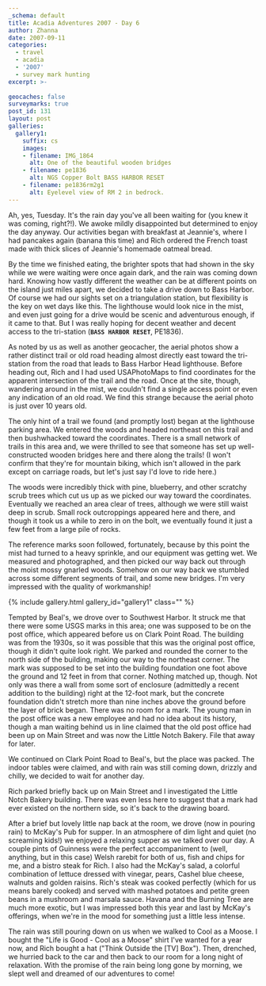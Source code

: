 ```yaml
---
_schema: default
title: Acadia Adventures 2007 - Day 6
author: Zhanna
date: 2007-09-11
categories:
  - travel
  - acadia
  - '2007'
  - survey mark hunting
excerpt: >- 
  
geocaches: false
surveymarks: true
post_id: 131
layout: post
galleries:
  gallery1:
    suffix: cs
    images:
    - filename: IMG_1864
      alt: One of the beautiful wooden bridges
    - filename: pe1836
      alt: NGS Copper Bolt BASS HARBOR RESET
    - filename: pe1836rm2g1
      alt: Eyelevel view of RM 2 in bedrock.
---
```


Ah, yes, Tuesday.  It's the rain day you've all been waiting for (you knew it was coming, right?!).  We awoke mildly disappointed but determined to enjoy the day anyway.  Our activities began with breakfast at Jeannie's, where I had pancakes again (banana this time) and Rich ordered the French toast made with thick slices of Jeannie's homemade oatmeal bread.  

By the time we finished eating, the brighter spots that had shown in the sky while we were waiting were once again dark, and the rain was coming down hard.  Knowing how vastly different the weather can be at different points on the island just miles apart, we decided to take a drive down to Bass Harbor.  Of course we had our sights set on a triangulation station, but flexibility is the key on wet days like this.  The lighthouse would look nice in the mist, and even just going for a drive would be scenic and adventurous enough, if it came to that.  But I was really hoping for decent weather and decent access to the tri-station (**`BASS HARBOR RESET`**, PE1836).

As noted by us as well as another geocacher, the aerial photos show a rather distinct trail or old road heading almost directly east toward the tri-station from the road that leads to Bass Harbor Head lighthouse.  Before heading out, Rich and I had used USAPhotoMaps to find coordinates for the apparent intersection of the trail and the road.  Once at the site, though, wandering around in the mist, we couldn't find a single access point or even any indication of an old road.  We find this strange because the aerial photo is just over 10 years old.  

The only hint of a trail we found (and promptly lost) began at the lighthouse parking area.  We entered the woods and headed northeast on this trail and then bushwhacked toward the coordinates.  There is a small network of trails in this area and, we were thrilled to see that someone has set up well-constructed wooden bridges here and there along the trails!  (I won't confirm that they're for mountain biking, which isn't allowed in the park except on carriage roads, but let's just say I'd love to ride here.)    

The woods were incredibly thick with pine, blueberry, and other scratchy scrub trees which cut us up as we picked our way toward the coordinates.  Eventually we reached an area clear of trees, although we were still waist deep in scrub.  Small rock outcroppings appeared here and there, and though it took us a while to zero in on the bolt, we eventually found it just a few feet from a large pile of rocks.  

The reference marks soon followed, fortunately, because by this point the mist had turned to a heavy sprinkle, and our equipment was getting wet.  We measured and photographed, and then picked our way back out through the moist mossy gnarled woods.  Somehow on our way back we stumbled across some different segments of trail, and some new bridges.  I'm very impressed with the quality of workmanship!

{% include gallery.html gallery_id="gallery1" class="" %}

Tempted by Beal's, we drove over to Southwest Harbor.  It struck me that there were some USGS marks in this area; one was supposed to be on the post office, which appeared before us on Clark Point Road.  The building was from the 1930s, so it was possible that this was the original post office, though it didn't quite look right.  We parked and rounded the corner to the north side of the building, making our way to the northeast corner.  The mark was supposed to be set into the building foundation one foot above the ground and 12 feet in from that corner.  Nothing matched up, though.  Not only was there a wall from some sort of enclosure (admittedly a recent addition to the building) right at the 12-foot mark, but the concrete foundation didn't stretch more than nine inches above the ground before the layer of brick began.  There was no room for a mark.  The young man in the post office was a new employee and had no idea about its history, though a man waiting behind us in line claimed that the old post office had been up on Main Street and was now the Little Notch Bakery.  File that away for later.

We continued on Clark Point Road to Beal's, but the place was packed.  The indoor tables were claimed, and with rain was still coming down, drizzly and chilly, we decided to wait for another day.  

Rich parked briefly back up on Main Street and I investigated the Little Notch Bakery building.  There was even less here to suggest that a mark had ever existed on the northern side, so it's back to the drawing board.

After a brief but lovely little nap back at the room, we drove (now in pouring rain) to McKay's Pub for supper.  In an atmosphere of dim light and quiet (no screaming kids!) we enjoyed a relaxing supper as we talked over our day.  A couple pints of Guinness were the perfect accompaniment to (well, anything, but in this case) Welsh rarebit for both of us, fish and chips for me, and a bistro steak for Rich.  I also had the McKay's salad, a colorful combination of lettuce dressed with vinegar, pears, Cashel blue cheese, walnuts and golden raisins.  Rich's steak was cooked perfectly (which for us means barely cooked) and served with mashed potatoes and petite green beans in a mushroom and marsala sauce.  Havana and the Burning Tree are much more exotic, but I was impressed both this year and last by McKay's offerings, when we're in the mood for something just a little less intense.

The rain was still pouring down on us when we walked to Cool as a Moose.  I bought the "Life is Good - Cool as a Moose" shirt I've wanted for a year now, and Rich bought a hat ("Think Outside the [TV] Box").  Then, drenched, we hurried back to the car and then back to our room for a long night of relaxation.  With the promise of the rain being long gone by morning, we slept well and dreamed of our adventures to come!


